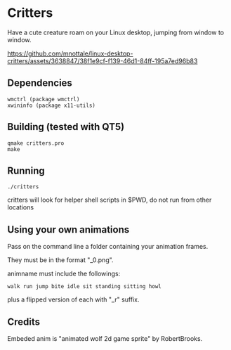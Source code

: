 # Critters

Have a cute creature roam on your Linux desktop,
jumping from window to window.

https://github.com/mnottale/linux-desktop-critters/assets/3638847/38f1e9cf-f139-46d1-84ff-195a7ed96b83

## Dependencies

    wmctrl (package wmctrl)
    xwininfo (package x11-utils)

## Building (tested with QT5)

    qmake critters.pro
    make

## Running

    ./critters

critters will look for helper shell scripts in $PWD, do not run from other
locations

## Using your own animations

Pass on the command line a folder containing your animation frames.

They must be in the format "<animname>_0<framenum>.png".

animname must include the followings:

    walk run jump bite idle sit standing sitting howl

plus a flipped version of each with "_r" suffix.


## Credits

Embeded anim is "animated wolf 2d game sprite" by RobertBrooks.
